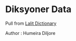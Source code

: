 # Diksyoner Data

Pull from [Lalit Dictionary](https://www.lalitmauritius.org/en/dictionary.html)

Author : Humeira Diljore
